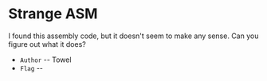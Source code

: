 # Strange ASM
I found this assembly code, but it doesn't seem to make any sense.
Can you figure out what it does?

* `Author` -- Towel
* `Flag` -- 
